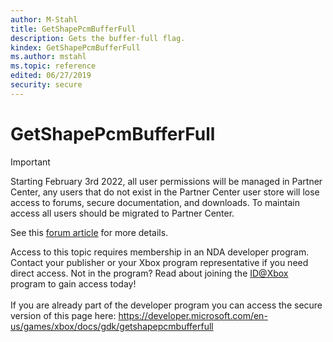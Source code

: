 ```yaml
---
author: M-Stahl
title: GetShapePcmBufferFull
description: Gets the buffer-full flag.
kindex: GetShapePcmBufferFull
ms.author: mstahl
ms.topic: reference
edited: 06/27/2019
security: secure
---
```


# GetShapePcmBufferFull
> [!IMPORTANT]
> Starting February 3rd 2022, all user permissions will be managed in Partner Center, any users that do not exist in the Partner Center user store will lose access to forums, secure documentation, and downloads. To maintain access all users should be migrated to Partner Center. <p></p>See this <a href="https://forums.xboxlive.com/articles/132187/breaking-change-user-access-for-forums-secure-docu.html">forum article</a> for more details.  

 Access to this topic requires membership in an NDA developer program. Contact your publisher or your Xbox program representative if you need direct access. Not in the program? Read about joining the <a href="https://www.xbox.com/Developers/id">ID@Xbox</a> program to gain access today!  <br/><br/>If you are already part of the developer program you can access the secure version of this page here: <a target="_blank" href="https://developer.microsoft.com/en-us/games/xbox/docs/gdk/getshapepcmbufferfull">https://developer.microsoft.com/en-us/games/xbox/docs/gdk/getshapepcmbufferfull</a>